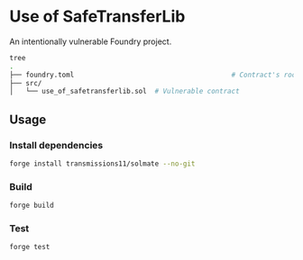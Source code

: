 # Use of SafeTransferLib
An intentionally vulnerable Foundry project.

```bash
tree
.
├── foundry.toml                                       # Contract's root
├── src/                                    
│   └── use_of_safetransferlib.sol  # Vulnerable contract
```
## Usage

### Install dependencies
```bash
forge install transmissions11/solmate --no-git
```

### Build

```bash
forge build
```

### Test

```bash
forge test
```